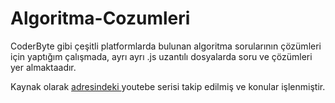# Algoritma-Cozumleri

CoderByte gibi çeşitli platformlarda bulunan algoritma sorularının çözümleri için yaptığım çalışmada, ayrı ayrı .js uzantılı dosyalarda soru ve çözümleri yer almaktaadır.

Kaynak olarak <a href="https://www.youtube.com/watch?v=AkeYDf5P54E&list=PL0Au88Qum4UmiN0WHD6NKrZNpQqiUwwqe"> adresindeki <a/>youtebe serisi takip edilmiş ve konular işlenmiştir.
